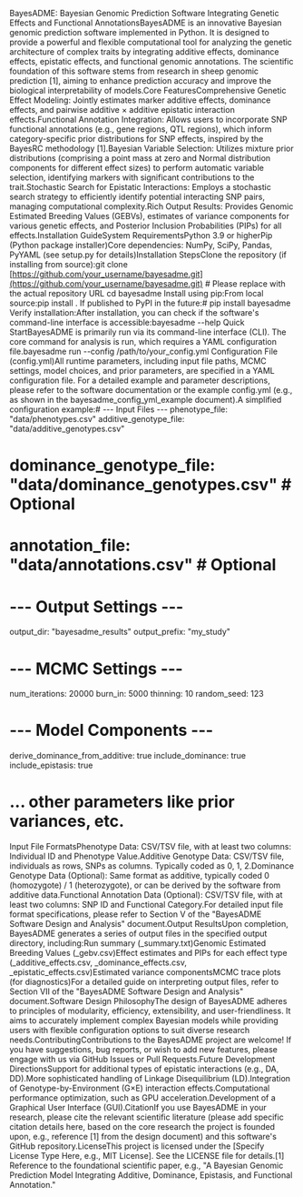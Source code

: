 BayesADME: Bayesian Genomic Prediction Software Integrating Genetic Effects and Functional AnnotationsBayesADME is an innovative Bayesian genomic prediction software implemented in Python. It is designed to provide a powerful and flexible computational tool for analyzing the genetic architecture of complex traits by integrating additive effects, dominance effects, epistatic effects, and functional genomic annotations. The scientific foundation of this software stems from research in sheep genomic prediction [1], aiming to enhance prediction accuracy and improve the biological interpretability of models.Core FeaturesComprehensive Genetic Effect Modeling: Jointly estimates marker additive effects, dominance effects, and pairwise additive × additive epistatic interaction effects.Functional Annotation Integration: Allows users to incorporate SNP functional annotations (e.g., gene regions, QTL regions), which inform category-specific prior distributions for SNP effects, inspired by the BayesRC methodology [1].Bayesian Variable Selection: Utilizes mixture prior distributions (comprising a point mass at zero and Normal distribution components for different effect sizes) to perform automatic variable selection, identifying markers with significant contributions to the trait.Stochastic Search for Epistatic Interactions: Employs a stochastic search strategy to efficiently identify potential interacting SNP pairs, managing computational complexity.Rich Output Results: Provides Genomic Estimated Breeding Values (GEBVs), estimates of variance components for various genetic effects, and Posterior Inclusion Probabilities (PIPs) for all effects.Installation GuideSystem RequirementsPython 3.9 or higherPip (Python package installer)Core dependencies: NumPy, SciPy, Pandas, PyYAML (see setup.py for details)Installation StepsClone the repository (if installing from source):git clone [https://github.com/your_username/bayesadme.git](https://github.com/your_username/bayesadme.git) # Please replace with the actual repository URL
cd bayesadme
Install using pip:From local source:pip install .
If published to PyPI in the future:# pip install bayesadme
Verify installation:After installation, you can check if the software's command-line interface is accessible:bayesadme --help
Quick StartBayesADME is primarily run via its command-line interface (CLI). The core command for analysis is run, which requires a YAML configuration file.bayesadme run --config /path/to/your_config.yml
Configuration File (config.yml)All runtime parameters, including input file paths, MCMC settings, model choices, and prior parameters, are specified in a YAML configuration file. For a detailed example and parameter descriptions, please refer to the software documentation or the example config.yml (e.g., as shown in the bayesadme_config_yml_example document).A simplified configuration example:# --- Input Files ---
phenotype_file: "data/phenotypes.csv"
additive_genotype_file: "data/additive_genotypes.csv"
# dominance_genotype_file: "data/dominance_genotypes.csv" # Optional
# annotation_file: "data/annotations.csv"              # Optional

# --- Output Settings ---
output_dir: "bayesadme_results"
output_prefix: "my_study"

# --- MCMC Settings ---
num_iterations: 20000
burn_in: 5000
thinning: 10
random_seed: 123

# --- Model Components ---
derive_dominance_from_additive: true
include_dominance: true
include_epistasis: true
# ... other parameters like prior variances, etc.
Input File FormatsPhenotype Data: CSV/TSV file, with at least two columns: Individual ID and Phenotype Value.Additive Genotype Data: CSV/TSV file, individuals as rows, SNPs as columns. Typically coded as 0, 1, 2.Dominance Genotype Data (Optional): Same format as additive, typically coded 0 (homozygote) / 1 (heterozygote), or can be derived by the software from additive data.Functional Annotation Data (Optional): CSV/TSV file, with at least two columns: SNP ID and Functional Category.For detailed input file format specifications, please refer to Section V of the "BayesADME Software Design and Analysis" document.Output ResultsUpon completion, BayesADME generates a series of output files in the specified output directory, including:Run summary (_summary.txt)Genomic Estimated Breeding Values (_gebv.csv)Effect estimates and PIPs for each effect type (_additive_effects.csv, _dominance_effects.csv, _epistatic_effects.csv)Estimated variance componentsMCMC trace plots (for diagnostics)For a detailed guide on interpreting output files, refer to Section VII of the "BayesADME Software Design and Analysis" document.Software Design PhilosophyThe design of BayesADME adheres to principles of modularity, efficiency, extensibility, and user-friendliness. It aims to accurately implement complex Bayesian models while providing users with flexible configuration options to suit diverse research needs.ContributingContributions to the BayesADME project are welcome! If you have suggestions, bug reports, or wish to add new features, please engage with us via GitHub Issues or Pull Requests.Future Development DirectionsSupport for additional types of epistatic interactions (e.g., DA, DD).More sophisticated handling of Linkage Disequilibrium (LD).Integration of Genotype-by-Environment (G×E) interaction effects.Computational performance optimization, such as GPU acceleration.Development of a Graphical User Interface (GUI).CitationIf you use BayesADME in your research, please cite the relevant scientific literature (please add specific citation details here, based on the core research the project is founded upon, e.g., reference [1] from the design document) and this software's GitHub repository.LicenseThis project is licensed under the [Specify License Type Here, e.g., MIT License]. See the LICENSE file for details.[1] Reference to the foundational scientific paper, e.g., "A Bayesian Genomic Prediction Model Integrating Additive, Dominance, Epistasis, and Functional Annotation."
